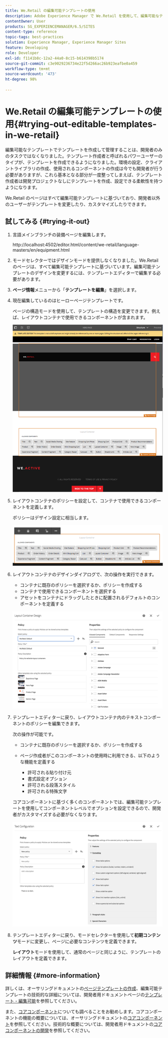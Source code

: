 ```yaml
---
title: We.Retail の編集可能テンプレートの使用
description: Adobe Experience Manager で We.Retail を使用して、編集可能なテンプレートを試す方法を説明します。
contentOwner: User
products: SG_EXPERIENCEMANAGER/6.5/SITES
content-type: reference
topic-tags: best-practices
solution: Experience Manager, Experience Manager Sites
feature: Developing
role: Developer
exl-id: f1141b8c-12a2-44a0-8c15-b614398b5174
source-git-commit: c3e9029236734e22f5d266ac26b923eafbe0a459
workflow-type: tm+mt
source-wordcount: '473'
ht-degree: 98%

---
```


# We.Retail の編集可能テンプレートの使用{#trying-out-editable-templates-in-we-retail}

編集可能なテンプレートでテンプレートを作成して管理することは、開発者のみのタスクではなくなりました。テンプレート作成者と呼ばれるパワーユーザーのタイプが、テンプレートを作成できるようになりました。環境の設定、クライアントライブラリの作成、使用されるコンポーネントの作成は今でも開発者が行う必要がありますが、これら基本となる部分が一度整ってしまえば、テンプレート作成者は開発プロジェクトなしにテンプレートを作成、設定できる柔軟性を持つようになります。

We.Retail のページはすべて編集可能テンプレートに基づいており、開発者以外のユーザーがテンプレートを変更したり、カスタマイズしたりできます。

## 試してみる {#trying-it-out}

1. 言語メインブランチの装備ページを編集します。

   http://localhost:4502/editor.html/content/we-retail/language-masters/en/equipment.html

1. モードセレクターではデザインモードを提供しなくなりました。We.Retail のページは、すべて編集可能テンプレートに基づいています。編集可能テンプレートのデザインを変更するには、テンプレートエディターで編集する必要があります。
1. **ページ情報**&#x200B;メニューから「**テンプレートを編集**」を選択します。
1. 現在編集しているのはヒーローページテンプレートです。

   ページの構造モードを使用して、テンプレートの構造を変更できます。例えば、レイアウトコンテナで使用できるコンポーネントが含まれます。

   ![chlimage_1-138](assets/chlimage_1-138.png)

1. レイアウトコンテナのポリシーを設定して、コンテナで使用できるコンポーネントを定義します。

   ポリシーはデザイン設定に相当します。

   ![chlimage_1-139](assets/chlimage_1-139.png)

1. レイアウトコンテナのデザインダイアログで、次の操作を実行できます。

   * コンテナに既存のポリシーを選択するか、ポリシーを作成する
   * コンテナで使用できるコンポーネントを選択する
   * アセットをコンテナにドラッグしたときに配置されるデフォルトのコンポーネントを定義する

   ![chlimage_1-140](assets/chlimage_1-140.png)

1. テンプレートエディターに戻り、レイアウトコンテナ内のテキストコンポーネントのポリシーを編集できます。

   次の操作が可能です。

   * コンテナに既存のポリシーを選択するか、ポリシーを作成する
   * ページ作成者がこのコンポーネントの使用時に利用できる、以下のような機能を定義する

      * 許可される貼り付け元
      * 書式設定オプション
      * 許可される段落スタイル
      * 許可される特殊文字

   コアコンポーネントに基づく多くのコンポーネントでは、編集可能テンプレートを使用してコンポーネントレベルでオプションを設定できるので、開発者がカスタマイズする必要がなくなります。

   ![chlimage_1-141](assets/chlimage_1-141.png)

1. テンプレートエディターに戻り、モードセレクターを使用して&#x200B;**初期コンテンツ**&#x200B;モードに変更し、ページに必要なコンテンツを定義できます。

   **レイアウト**&#x200B;モードを使用して、通常のページと同じように、テンプレートのレイアウトを定義できます。

## 詳細情報 {#more-information}

詳しくは、オーサリングドキュメントの[ページテンプレートの作成](/help/sites-authoring/templates.md)、編集可能テンプレートの技術的な詳細については、開発者用ドキュメントページの[テンプレート - 編集可能](/help/sites-developing/page-templates-editable.md)を参照してください。

また、[コアコンポーネント](/help/sites-developing/we-retail-core-components.md)についても調べることをお勧めします。コアコンポーネントの機能の概要については、オーサリングドキュメントの[コアコンポーネント](https://experienceleague.adobe.com/docs/experience-manager-core-components/using/introduction.html?lang=ja)を参照してください。技術的な概要については、開発者用ドキュメントの[コアコンポーネントの開発](https://experienceleague.adobe.com/docs/experience-manager-core-components/using/developing/overview.html?lang=ja)を参照してください。
